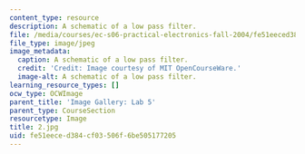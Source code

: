 ```yaml
---
content_type: resource
description: A schematic of a low pass filter.
file: /media/courses/ec-s06-practical-electronics-fall-2004/fe51eeced384cf03506f6be505177205_2.jpg
file_type: image/jpeg
image_metadata:
  caption: A schematic of a low pass filter.
  credit: 'Credit: Image courtesy of MIT OpenCourseWare.'
  image-alt: A schematic of a low pass filter.
learning_resource_types: []
ocw_type: OCWImage
parent_title: 'Image Gallery: Lab 5'
parent_type: CourseSection
resourcetype: Image
title: 2.jpg
uid: fe51eece-d384-cf03-506f-6be505177205
---
```

